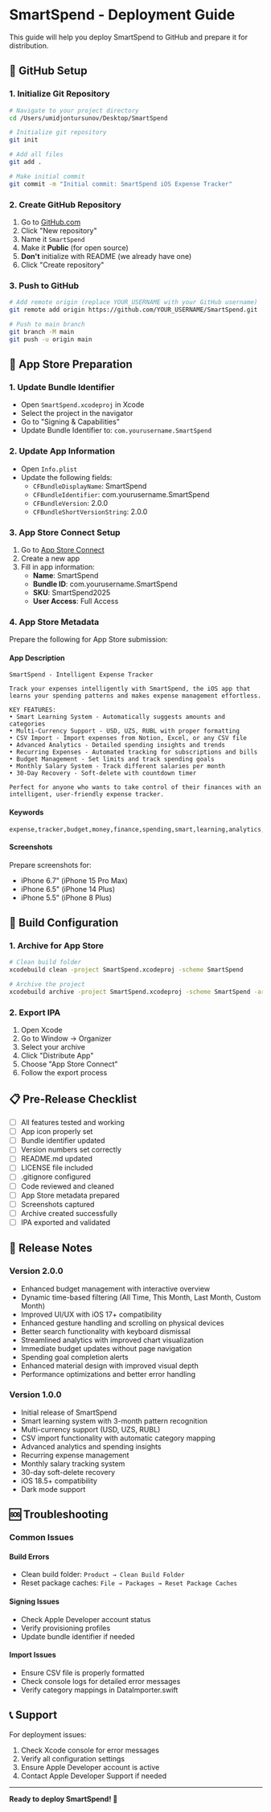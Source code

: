 # SmartSpend - Deployment Guide

This guide will help you deploy SmartSpend to GitHub and prepare it for distribution.

## 🚀 GitHub Setup

### 1. Initialize Git Repository
```bash
# Navigate to your project directory
cd /Users/umidjontursunov/Desktop/SmartSpend

# Initialize git repository
git init

# Add all files
git add .

# Make initial commit
git commit -m "Initial commit: SmartSpend iOS Expense Tracker"
```

### 2. Create GitHub Repository
1. Go to [GitHub.com](https://github.com)
2. Click "New repository"
3. Name it `SmartSpend`
4. Make it **Public** (for open source)
5. **Don't** initialize with README (we already have one)
6. Click "Create repository"

### 3. Push to GitHub
```bash
# Add remote origin (replace YOUR_USERNAME with your GitHub username)
git remote add origin https://github.com/YOUR_USERNAME/SmartSpend.git

# Push to main branch
git branch -M main
git push -u origin main
```

## 📱 App Store Preparation

### 1. Update Bundle Identifier
- Open `SmartSpend.xcodeproj` in Xcode
- Select the project in the navigator
- Go to "Signing & Capabilities"
- Update Bundle Identifier to: `com.yourusername.SmartSpend`

### 2. Update App Information
- Open `Info.plist`
- Update the following fields:
  - `CFBundleDisplayName`: SmartSpend
  - `CFBundleIdentifier`: com.yourusername.SmartSpend
  - `CFBundleVersion`: 2.0.0
  - `CFBundleShortVersionString`: 2.0.0

### 3. App Store Connect Setup
1. Go to [App Store Connect](https://appstoreconnect.apple.com)
2. Create a new app
3. Fill in app information:
   - **Name**: SmartSpend
   - **Bundle ID**: com.yourusername.SmartSpend
   - **SKU**: SmartSpend2025
   - **User Access**: Full Access

### 4. App Store Metadata
Prepare the following for App Store submission:

#### App Description
```
SmartSpend - Intelligent Expense Tracker

Track your expenses intelligently with SmartSpend, the iOS app that learns your spending patterns and makes expense management effortless.

KEY FEATURES:
• Smart Learning System - Automatically suggests amounts and categories
• Multi-Currency Support - USD, UZS, RUBL with proper formatting
• CSV Import - Import expenses from Notion, Excel, or any CSV file
• Advanced Analytics - Detailed spending insights and trends
• Recurring Expenses - Automated tracking for subscriptions and bills
• Budget Management - Set limits and track spending goals
• Monthly Salary System - Track different salaries per month
• 30-Day Recovery - Soft-delete with countdown timer

Perfect for anyone who wants to take control of their finances with an intelligent, user-friendly expense tracker.
```

#### Keywords
```
expense,tracker,budget,money,finance,spending,smart,learning,analytics,recurring,import,csv,notion,currency,uzs,usd,rubl
```

#### Screenshots
Prepare screenshots for:
- iPhone 6.7" (iPhone 15 Pro Max)
- iPhone 6.5" (iPhone 14 Plus)
- iPhone 5.5" (iPhone 8 Plus)

## 🔧 Build Configuration

### 1. Archive for App Store
```bash
# Clean build folder
xcodebuild clean -project SmartSpend.xcodeproj -scheme SmartSpend

# Archive the project
xcodebuild archive -project SmartSpend.xcodeproj -scheme SmartSpend -archivePath SmartSpend.xcarchive
```

### 2. Export IPA
1. Open Xcode
2. Go to Window → Organizer
3. Select your archive
4. Click "Distribute App"
5. Choose "App Store Connect"
6. Follow the export process

## 📋 Pre-Release Checklist

- [ ] All features tested and working
- [ ] App icon properly set
- [ ] Bundle identifier updated
- [ ] Version numbers set correctly
- [ ] README.md updated
- [ ] LICENSE file included
- [ ] .gitignore configured
- [ ] Code reviewed and cleaned
- [ ] App Store metadata prepared
- [ ] Screenshots captured
- [ ] Archive created successfully
- [ ] IPA exported and validated

## 🎯 Release Notes

### Version 2.0.0
- Enhanced budget management with interactive overview
- Dynamic time-based filtering (All Time, This Month, Last Month, Custom Month)
- Improved UI/UX with iOS 17+ compatibility
- Enhanced gesture handling and scrolling on physical devices
- Better search functionality with keyboard dismissal
- Streamlined analytics with improved chart visualization
- Immediate budget updates without page navigation
- Spending goal completion alerts
- Enhanced material design with improved visual depth
- Performance optimizations and better error handling

### Version 1.0.0
- Initial release of SmartSpend
- Smart learning system with 3-month pattern recognition
- Multi-currency support (USD, UZS, RUBL)
- CSV import functionality with automatic category mapping
- Advanced analytics and spending insights
- Recurring expense management
- Monthly salary tracking system
- 30-day soft-delete recovery
- iOS 18.5+ compatibility
- Dark mode support

## 🆘 Troubleshooting

### Common Issues

#### Build Errors
- Clean build folder: `Product → Clean Build Folder`
- Reset package caches: `File → Packages → Reset Package Caches`

#### Signing Issues
- Check Apple Developer account status
- Verify provisioning profiles
- Update bundle identifier if needed

#### Import Issues
- Ensure CSV file is properly formatted
- Check console logs for detailed error messages
- Verify category mappings in DataImporter.swift

## 📞 Support

For deployment issues:
1. Check Xcode console for error messages
2. Verify all configuration settings
3. Ensure Apple Developer account is active
4. Contact Apple Developer Support if needed

---

**Ready to deploy SmartSpend! 🚀**
